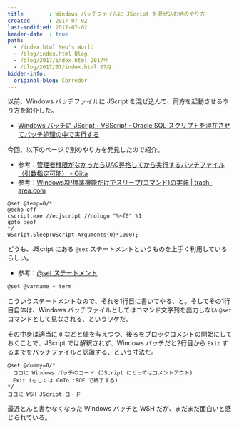 ```yaml
---
title        : Windows バッチファイルに JScript を混ぜ込む他のやり方
created      : 2017-07-02
last-modified: 2017-07-02
header-date  : true
path:
  - /index.html Neo's World
  - /blog/index.html Blog
  - /blog/2017/index.html 2017年
  - /blog/2017/07/index.html 07月
hidden-info:
  original-blog: Corredor
---
```


以前、Windows バッチファイルに JScript を混ぜ込んで、両方を起動させるやり方を紹介した。

- [Windows バッチに JScript・VBScript・Oracle SQL スクリプトを混在させてバッチ処理の中で実行する](/blog/2016/10/28-01.html)

今回、以下のページで別のやり方を発見したので紹介。

- 参考：[管理者権限がなかったらUAC昇格してから実行するバッチファイル（引数指定可能） - Qiita](http://qiita.com/noonworks/items/0452d0019b68203bc287)
- 参考：[WindowsXP標準機能だけでスリープ(コマンド)の実装 | trash-area.com](http://trash-area.com/archives/219)

```dosbatch
@set @temp=0/*
@echo off
cscript.exe //e:jscript //nologo "%~f0" %1
goto :eof
*/
WScript.Sleep(WScript.Arguments(0)*1000);
```

どうも、JScript にある `@set` ステートメントというものを上手く利用しているらしい。

- 参考：[@set ステートメント](https://msdn.microsoft.com/ja-jp/library/cc427937.aspx)

```javascript
@set @varname = term
```

こういうステートメントなので、それを1行目に書いてやる、と。そしてその1行目自体は、Windows バッチファイルとしてはコマンド文字列を出力しない `@set` コマンドとして見なされる、というワケだ。

その中身は適当に `0` などと値を与えつつ、後ろをブロックコメントの開始にしておくことで、JScript では解釈されず、Windows バッチだと2行目から `Exit` するまでをバッチファイルと認識する、という寸法だ。

```dosbatch
@set @dummy=0/*
　ココに Windows バッチのコード (JScript にとってはコメントアウト)
　Exit (もしくは GoTo :EOF で終了する)
*/
ココに WSH JScript コード
```

最近とんと書かなくなった Windows バッチと WSH だが、まだまだ面白いと感じられている。
